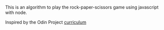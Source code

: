 This is an algorithm to play the rock-paper-scissors game using javascript with node.

Inspired by the Odin Project [curriculum](https://www.theodinproject.com/courses/web-development-101/lessons/rock-paper-scissors)